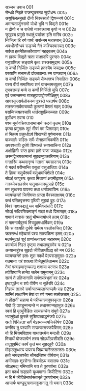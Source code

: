सञ्जय उवाच	001  
सैन्धवे निहते राजन्पुत्रस्तव सुयोधनः	001a  
अश्रुक्लिन्नमुखो दीनो निरुत्साहो द्विषज्जये	001c  
अमन्यतार्जुनसमो योधो भुवि न विद्यते	001e  
न द्रोणो न च राधेयो नाश्वत्थामा कृपो न च	002a  
क्रुद्धस्य प्रमुखे स्थातुं पर्याप्ता इति मारिष	002c  
निर्जित्य हि रणे पार्थः सर्वान्मम महारथान्	003a  
अवधीत्सैन्धवं सङ्ख्ये नैनं कश्चिदवारयत्	003c  
सर्वथा हतमेवैतत्कौरवाणां महद्बलम्	004a  
न ह्यस्य विद्यते त्राता साक्षादपि पुरन्दरः	004c  
यमुपाश्रित्य सङ्ग्रामे कृतः शस्त्रसमुद्यमः	005a  
स कर्णो निर्जितः सङ्ख्ये हतश्चैव जयद्रथः	005c  
परुषाणि सभामध्ये प्रोक्तवान्यः स्म पाण्डवान्	006a  
स कर्णो निर्जितः सङ्ख्ये सैन्धवश्च निपातितः	006c  
यस्य वीर्यं समाश्रित्य शमं याचन्तमच्युतम्	007a  
तृणवत्तमहं मन्ये स कर्णो निर्जितो युधि	007c  
एवं क्लान्तमना राजन्नुपायाद्द्रोणमीक्षितुम्	008a  
आगस्कृत्सर्वलोकस्य पुत्रस्ते भरतर्षभ	008c  
ततस्तत्सर्वमाचख्यौ कुरूणां वैशसं महत्	009a  
परान्विजयतश्चापि धार्तराष्ट्रान्निमज्जतः	009c  
दुर्योधन उवाच	010  
पश्य मूर्धावसिक्तानामाचार्य कदनं कृतम्	010a  
कृत्वा प्रमुखतः शूरं भीष्मं मम पितामहम्	010c  
तं निहत्य प्रलुब्धोऽयं शिखण्डी पूर्णमानसः	011a  
पाञ्चालैः सहितः सर्वैः सेनाग्रमभिकर्षति	011c  
अपरश्चापि दुर्धर्षः शिष्यस्ते सव्यसाचिना	012a  
अक्षौहिणीः सप्त हत्वा हतो राजा जयद्रथः	012c  
अस्मद्विजयकामानां सुहृदामुपकारिणाम्	013a  
गन्तास्मि कथमानृण्यं गतानां यमसादनम्	013c  
ये मदर्थं परीप्सन्ति वसुधां वसुधाधिपाः	014a  
ते हित्वा वसुधैश्वर्यं वसुधामधिशेरते	014c  
सोऽहं कापुरुषः कृत्वा मित्राणां क्षयमीदृशम्	015a  
नाश्वमेधसहस्रेण पातुमात्मानमुत्सहे	015c  
मम लुब्धस्य पापस्य तथा धर्मापचायिनः	016a  
व्यायच्छन्तो जिगीषन्तः प्राप्ता वैवस्वतक्षयम्	016c  
कथं पतितवृत्तस्य पृथिवी सुहृदां द्रुहः	017a  
विवरं नाशकद्दातुं मम पार्थिवसंसदि	017c  
सोऽहं रुधिरसिक्ताङ्गं राज्ञां मध्ये पितामहम्	018a  
शयानं नाशकं त्रातुं भीष्ममायोधने हतम्	018c  
तं मामनार्यपुरुषं मित्रद्रुहमधार्मिकम्	019a  
किं स वक्ष्यति दुर्धर्षः समेत्य परलोकजित्	019c  
जलसन्धं महेष्वासं पश्य सात्यकिना हतम्	020a  
मदर्थमुद्यतं शूरं प्राणांस्त्यक्त्वा महारथम्	020c  
काम्बोजं निहतं दृष्ट्वा तथालम्बुसमेव च	021a  
अन्यान्बहूंश्च सुहृदो जीवितार्थोऽद्य को मम	021c  
व्यायच्छन्तो हताः शूरा मदर्थे येऽपराङ्मुखाः	022a  
यतमानाः परं शक्त्या विजेतुमहितान्मम	022c  
तेषां गत्वाहमानृण्यमद्य शक्त्या परन्तप	023a  
तर्पयिष्यामि तानेव जलेन यमुनामनु	023c  
सत्यं ते प्रतिजानामि सर्वशस्त्रभृतां वर	024a  
इष्टापूर्तेन च शपे वीर्येण च सुतैरपि	024c  
निहत्य तान्रणे सर्वान्पाञ्चालान्पाण्डवैः सह	025a  
शान्तिं लब्धास्मि तेषां वा रणे गन्ता सलोकताम्	025c  
न हीदानीं सहाया मे परीप्सन्त्यनुपस्कृताः	026a  
श्रेयो हि पाण्डून्मन्यन्ते न तथास्मान्महाभुज	026c  
स्वयं हि मृत्युर्विहितः सत्यसन्धेन संयुगे	027a  
भवानुपेक्षां कुरुते सुशिष्यत्वाद्धनंजये	027c  
अतो विनिहताः सर्वे येऽस्मज्जयचिकीर्षवः	028a  
कर्णमेव तु पश्यामि सम्प्रत्यस्मज्जयैषिणम्	028c  
यो हि मित्रमविज्ञाय याथातथ्येन मन्दधीः	029a  
मित्रार्थे योजयत्येनं तस्य सोऽर्थोऽवसीदति	029c  
तादृग्रूपमिदं कार्यं कृतं मम सुहृद्ब्रुवैः	030a  
मोहाल्लुब्धस्य पापस्य जिह्माचारैस्ततस्ततः	030c  
हतो जयद्रथश्चैव सौमदत्तिश्च वीर्यवान्	031a  
अभीषाहाः शूरसेनाः शिबयोऽथ वसातयः	031c  
सोऽहमद्य गमिष्यामि यत्र ते पुरुषर्षभाः	032a  
हता मदर्थं सङ्ग्रामे युध्यमानाः किरीटिना	032c  
न हि मे जीवितेनार्थस्तानृते पुरुषर्षभान्	033a  
आचार्यः पाण्डुपुत्राणामनुजानातु नो भवान्	033c  
